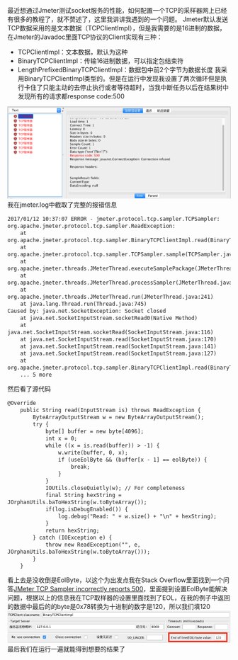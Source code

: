 最近想通过Jmeter测试socket服务的性能，如何配置一个TCP的采样器网上已经有很多的教程了，就不赘述了，这里我讲讲我遇到的一个问题。
Jmeter默认发送TCP数据采用的是文本数据（TCPClientImpl），但是我需要的是16进制的数据，在Jmeter的Javadoc里面TCP协议的Client实现有三种：
* TCPClientImpl：文本数据，默认为这种
* BinaryTCPClientImpl：传输16进制数据，可以指定包结束符
* LengthPrefixedBinaryTCPClientImpl：数据包中前2个字节为数据长度
我采用BinaryTCPClientImpl类型的。但是在运行中发现我设置了两次循环但是执行卡住了只能主动的去停止执行或者等待超时，当我中断任务以后在结果树中发现所有的请求都response code:500

![截图1](/assets/images/6083BA4E-CA4A-4821-AD02-B2D637DF0AED.png)
我在jmeter.log中截取了完整的报错信息

```
2017/01/12 10:37:07 ERROR - jmeter.protocol.tcp.sampler.TCPSampler:  org.apache.jmeter.protocol.tcp.sampler.ReadException: 
	at org.apache.jmeter.protocol.tcp.sampler.BinaryTCPClientImpl.read(BinaryTCPClientImpl.java:140)
	at org.apache.jmeter.protocol.tcp.sampler.TCPSampler.sample(TCPSampler.java:415)
	at org.apache.jmeter.threads.JMeterThread.executeSamplePackage(JMeterThread.java:465)
	at org.apache.jmeter.threads.JMeterThread.processSampler(JMeterThread.java:410)
	at org.apache.jmeter.threads.JMeterThread.run(JMeterThread.java:241)
	at java.lang.Thread.run(Thread.java:745)
Caused by: java.net.SocketException: Socket closed
	at java.net.SocketInputStream.socketRead0(Native Method)
	at java.net.SocketInputStream.socketRead(SocketInputStream.java:116)
	at java.net.SocketInputStream.read(SocketInputStream.java:170)
	at java.net.SocketInputStream.read(SocketInputStream.java:141)
	at java.net.SocketInputStream.read(SocketInputStream.java:127)
	at org.apache.jmeter.protocol.tcp.sampler.BinaryTCPClientImpl.read(BinaryTCPClientImpl.java:126)
	... 5 more
```

然后看了源代码

```
@Override
    public String read(InputStream is) throws ReadException {
        ByteArrayOutputStream w = new ByteArrayOutputStream();
        try {
            byte[] buffer = new byte[4096];
            int x = 0;
            while ((x = is.read(buffer)) > -1) {
                w.write(buffer, 0, x);
                if (useEolByte && (buffer[x - 1] == eolByte)) {
                    break;
                }
            }
            IOUtils.closeQuietly(w); // For completeness
            final String hexString = JOrphanUtils.baToHexString(w.toByteArray());
            if(log.isDebugEnabled()) {
                log.debug("Read: " + w.size() + "\n" + hexString);
            }
            return hexString;
        } catch (IOException e) {
            throw new ReadException("", e, JOrphanUtils.baToHexString(w.toByteArray()));
        }
    }
```

看上去是没收倒是EolByte，以这个为出发点我在Stack Overflow里面找到一个问答[JMeter TCP Sampler incorrectly reports 500](http://stackoverflow.com/questions/10683853/jmeter-tcp-sampler-incorrectly-reports-500)，里面提到设置EolByte能解决问题，根据以上的信息我在TCP取样器的设置里面找到了EOL，在我的例子中返回的数据中最后的的byte是0x78转换为十进制的数字是120，所以我们填120
![截图2](/assets/images/8533FE56-7E90-49DA-A573-8A17B64A27A1.png)
最后我们在运行一遍就能得到想要的结果了


